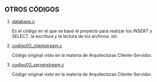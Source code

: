 ## OTROS CÓDIGOS

1. [database.c](database.c)
   
   Es el código en el que se basó el proyecto para realizar los INSERT y SELECT, la escritura y la lectura de los archivos .txt.


2. [codigo03_clientstream.c](codigo03_clientstream.c)
   
   Código original visto en la materia de Arquitecturas Cliente-Servidor.

3. [codigo03_serverstream.c](codigo03_serverstream.c)
   
   Código original visto en la materia de Arquitecturas Cliente-Servidor.